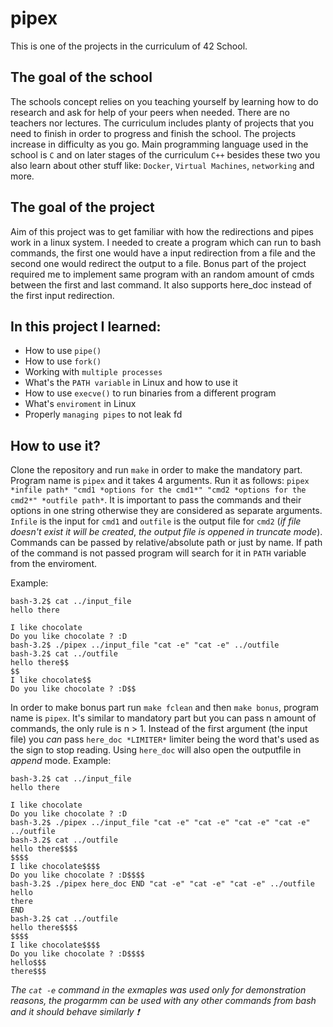 # pipex
This is one of the projects in the curriculum of 42 School.

## The goal of the school
The schools concept relies on you teaching yourself by learning how to do research and ask for help of your peers when needed. There are no teachers nor lectures. The curriculum includes planty of projects that you need to finish in order to progress and finish the school. The projects increase in difficulty as you go. Main programming language used in the school is `C` and on later stages of the curriculum `C++` besides these two you also learn about other stuff like: `Docker`, `Virtual Machines`, `networking` and more.

## The goal of the project
Aim of this project was to get familiar with how the redirections and pipes work in a linux system. I needed to create a program which can run to bash commands, the first one would have a input redirection from a file and the second one would redirect the output to a file. Bonus part of the project required me to implement same program with an random amount of cmds between the first and last command. It also supports here_doc instead of the first input redirection.

## In this project I learned:
  - How to use `pipe()`
  - How to use `fork()`
  - Working with `multiple processes`
  - What's the `PATH variable` in Linux and how to use it
  - How to use `execve()` to run binaries from a different program
  - What's `enviroment` in Linux
  - Properly `managing pipes` to not leak fd
  
## How to use it?
Clone the repository and run `make` in order to make the mandatory part. Program name is `pipex` and it takes 4 arguments. Run it as follows: `pipex *infile path* "cmd1 *options for the cmd1*" "cmd2 *options for the cmd2*" *outfile path*`. It is important to pass the commands and their options in one string otherwise they are considered as separate arguments. `Infile` is the input for `cmd1` and `outfile` is the output file for `cmd2` (_if file doesn't exist it will be created_, _the output file is oppened in truncate mode_). Commands can be passed by relative/absolute path or just by name. If path of the command is not passed program will search for it in `PATH` variable from the enviroment.

Example:
```
bash-3.2$ cat ../input_file
hello there

I like chocolate
Do you like chocolate ? :D
bash-3.2$ ./pipex ../input_file "cat -e" "cat -e" ../outfile
bash-3.2$ cat ../outfile
hello there$$
$$
I like chocolate$$
Do you like chocolate ? :D$$
```
In order to make bonus part run `make fclean` and then `make bonus`, program name is `pipex`. It's similar to mandatory part but you can pass n amount of commands, the only rule is n > 1. Instead of the first argument (the input file) you _can_ pass `here_doc *LIMITER*` limiter being the word that's used as the sign to stop reading. Using `here_doc` will also open the outputfile in _append_ mode.
Example:
```
bash-3.2$ cat ../input_file
hello there

I like chocolate
Do you like chocolate ? :D
bash-3.2$ ./pipex ../input_file "cat -e" "cat -e" "cat -e" "cat -e" ../outfile
bash-3.2$ cat ../outfile
hello there$$$$
$$$$
I like chocolate$$$$
Do you like chocolate ? :D$$$$
bash-3.2$ ./pipex here_doc END "cat -e" "cat -e" "cat -e" ../outfile
hello
there
END
bash-3.2$ cat ../outfile
hello there$$$$
$$$$
I like chocolate$$$$
Do you like chocolate ? :D$$$$
hello$$$
there$$$
```

_The `cat -e` command in the exmaples was used only for demonstration reasons, the progarmm can be used with any other commands from bash and it should behave similarly ❗_
